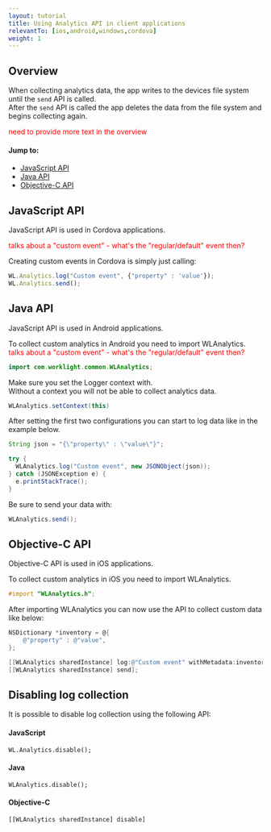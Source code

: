 ```yaml
---
layout: tutorial
title: Using Analytics API in client applications
relevantTo: [ios,android,windows,cordova]
weight: 1
---
```

## Overview
When collecting analytics data, the app writes to the devices file system until the `send` API is called.  
After the `send` API is called the app deletes the data from the file system and begins collecting again.

<span style="color:red">need to provide more text in the overview</span>

#### Jump to:

* [JavaScript API](#javascript-api)
* [Java API](#java-api)
* [Objective-C API](#objective-c-api)

## JavaScript API
JavaScript API is used in Cordova applications.

<span style="color:red">talks about a "custom event" - what's the "regular/default" event then?</span>

Creating custom events in Cordova is simply just calling:

```javascript
WL.Analytics.log("Custom event", {"property" : 'value'});
WL.Analytics.send();
 ```

## Java API
JavaScript API is used in Android applications.

To collect custom analytics in Android you need to import WLAnalytics.  
<span style="color:red">talks about a "custom event" - what's the "regular/default" event then?</span>

```java
import com.worklight.common.WLAnalytics;
```

Make sure you set the Logger context with.  
Without a context you will not be able to collect analytics data.

```java
WLAnalytics.setContext(this)
```

After setting the first two configurations you can start to log data like in the example below.

 ```java
String json = "{\"property\" : \"value\"}";

try {
   WLAnalytics.log("Custom event", new JSONObject(json));
} catch (JSONException e) {
   e.printStackTrace();
}
```

Be sure to send your data with:

```java
WLAnalytics.send();
```

## Objective-C API
Objective-C API is used in iOS applications.

To collect custom analytics in iOS you need to import WLAnalytics.

```objective-c
#import "WLAnalytics.h";
```

After importing WLAnalytics you can now use the API to collect custom data like below:

```objective-c
NSDictionary *inventory = @{
    @"property" : @"value",
};

[[WLAnalytics sharedInstance] log:@"Custom event" withMetadata:inventory];
[[WLAnalytics sharedInstance] send];
```

## Disabling log collection
It is possible to disable log collection using the following API:

#### JavaScript
`WL.Analytics.disable();`

#### Java
`WLAnalytics.disable();`

#### Objective-C
`[[WLAnalytics sharedInstance] disable]`
